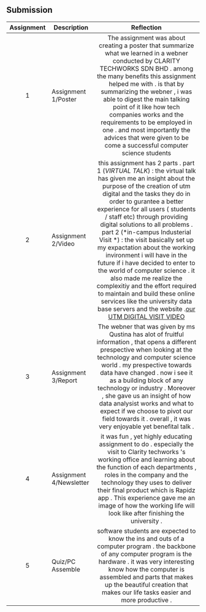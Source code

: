 ## Submission
| Assignment | Description  | Reflection |
| :-----: |  ------ | :-----: | 
| 1 | Assignment 1/Poster | The assignment was about creating a poster that summarize what we learned in a webner conducted by CLARITY TECHWORKS SDN BHD . among the many benefits this assignment helped me with . is that by summarizing the webner , i was able to digest the main talking point of it like how tech companies works and the requirements to be employed in one . and most importantly the advices that were given to be come a successful computer science students | 
| 2 | Assignment 2/Video |  this assignment has 2 parts . part 1 (*VIRTUAL TALK*) : the virtual talk has given me an insight about the purpose of the creation of utm digital and the tasks they do in order to gurantee a better experience for all users ( students / staff etc) through providing digital solutions to all problems . part 2 (*in-campus Industerial Visit *) : the visit basically set up my expactation about the working invironment i will  have in the future if i have decided to enter to the world of computer science . it also made me realize the complexitiy and the effort required to maintain and build these online services like the university data base servers and the website .[our UTM DIGITAL VISIT VIDEO](https://drive.google.com/file/d/1TloSLNOUVNF2yB-1vlxZeRkNPi30S5qC/view?usp=sharing)  | 
| 3 | Assignment 3/Report | The webner that was given by ms Qustina has alot of fruitful information , that opens a different prespective when looking at the technology and computer science  world . my prespective towards data have changed . now i see it as a building block of any technology or industry . Moreover , she gave us an insight of how data analysist works and what to expect if we choose to pivot our field towards it . overall , it was very enjoyable yet benefital talk .  | 
| 4 | Assignment 4/Newsletter | it was fun , yet highly educating assignment to do . especially the visit to Clarity techworks 's working office and learning about the function of each departments , roles in the company and the technology they uses to deliver their final product which is Rapidz app . This experience gave me an image of how the working life will look like after finishing the university . |
| 5 | Quiz/PC Assemble | software students are expected to know the ins and outs of a computer program . the backbone of any computer program is the hardware . it was very interesting know how the computer is assembled and parts that makes up the beautiful creation that makes our life tasks easier and more productive . |
